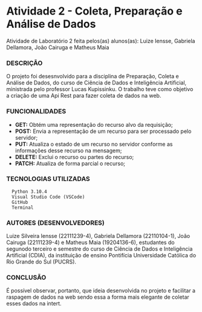 # Atividade 2 - Coleta, Preparação e Análise de Dados
Atividade de Laboratório 2 feita pelos(as) alunos(as): Luize Iensse, Gabriela Dellamora, João Cairuga e Matheus Maia

### DESCRIÇÃO 
O projeto foi desesnvolvido para  a disciplina de Preparação, Coleta e Análise de Dados, do curso de Ciência de Dados e Inteligência Artificial, ministrada pelo professor Lucas Kupissinku. O trabalho teve como objetivo a criação de uma Api Rest para fazer coleta de dados na web.  
 
### FUNCIONALIDADES

* **GET:** Obtém uma representação do recurso alvo da requisição; 
* **POST:** Envia a representação de um recurso para ser processado pelo servidor;  
* **PUT:** Atualiza o estado de um recurso no servidor conforme as informações desse recurso na mensagem; 
* **DELETE:** Exclui o recurso ou partes do recurso; 
* **PATCH:** Atualiza de forma parcial o recurso; 
      
### **TECNOLOGIAS UTILIZADAS**  
      Python 3.10.4  
      Visual Studio Code (VSCode) 
      GitHub 
      Terminal
      
### **AUTORES (DESENVOLVEDORES)** 
 Luize Silveira Iensse (22111239-4), Gabriela Dellamora (22110104-1), João Cairuga (22111239-4) e Matheus Maia (19204136-6), estudantes do segunodo terceiro e semestre do curso de Ciência de Dados e Inteligência Artificial (CDIA), da instituição de ensino Pontifícia Universidade Católica do Rio Grande do Sul (PUCRS).
      
### **CONCLUSÃO**  
É possível observar, portanto, que ideia desenvolvida no projeto e facilitar a raspagem de dados na web sendo essa a forma mais elegante de coletar esses dados na intert.
